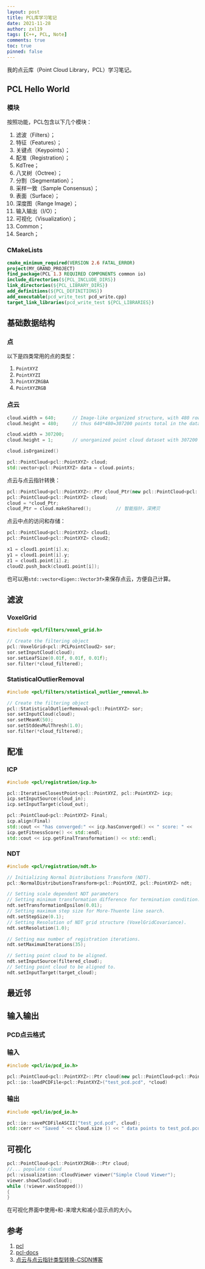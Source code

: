 ```yaml
---
layout: post
title: PCL库学习笔记
date: 2021-11-28
author: zxl19
tags: [C++, PCL, Note]
comments: true
toc: true
pinned: false
---
```


我的点云库（Point Cloud Library，PCL）学习笔记。

<!-- more -->

## PCL Hello World

### 模块

按照功能，PCL包含以下几个模块：

1. 滤波（Filters）；
2. 特征（Features）；
3. 关键点（Keypoints）；
4. 配准（Registration）；
5. KdTree；
6. 八叉树（Octree）；
7. 分割（Segmentation）；
8. 采样一致（Sample Consensus）；
9. 表面（Surface）；
10. 深度图（Range Image）；
11. 输入输出（I/O）；
12. 可视化（Visualization）；
13. Common；
14. Search；

### CMakeLists

```cmake
cmake_minimum_required(VERSION 2.6 FATAL_ERROR)
project(MY_GRAND_PROJECT)
find_package(PCL 1.3 REQUIRED COMPONENTS common io)
include_directories(${PCL_INCLUDE_DIRS})
link_directories(${PCL_LIBRARY_DIRS})
add_definitions(${PCL_DEFINITIONS})
add_executable(pcd_write_test pcd_write.cpp)
target_link_libraries(pcd_write_test ${PCL_LIBRARIES})
```

## 基础数据结构

### 点

以下是四类常用的点的类型：

1. `PointXYZ`
2. `PointXYZI`
3. `PointXYZRGBA`
4. `PointXYZRGB`

### 点云

```cpp
cloud.width = 640;      // Image-like organized structure, with 480 rows and 640 columns,
cloud.height = 480;     // thus 640*480=307200 points total in the dataset
```

```cpp
cloud.width = 307200;
cloud.height = 1;       // unorganized point cloud dataset with 307200 points
```

```cpp
cloud.isOrganized()
```

```cpp
pcl::PointCloud<pcl::PointXYZ> cloud;
std::vector<pcl::PointXYZ> data = cloud.points;
```

点云与点云指针转换：

```cpp
pcl::PointCloud<pcl::PointXYZ>::Ptr cloud_Ptr(new pcl::PointCloud<pcl::PointXYZ>);
pcl::PointCloud<pcl::PointXYZ> cloud;
cloud = *cloud_Ptr;
cloud_Ptr = cloud.makeShared();         // 智能指针，深拷贝
```

点云中点的访问和存储：

```cpp
pcl::PointCloud<pcl::PointXYZ> cloud1;
pcl::PointCloud<pcl::PointXYZ> cloud2;

x1 = cloud1.point[i].x;
y1 = cloud1.point[i].y;
z1 = cloud1.point[i].z;
cloud2.push_back(cloud1.point[i]);
```

也可以用`std::vector<Eigen::Vector3f>`来保存点云，方便自己计算。

## 滤波

### VoxelGrid

```cpp
#include <pcl/filters/voxel_grid.h>

// Create the filtering object
pcl::VoxelGrid<pcl::PCLPointCloud2> sor;
sor.setInputCloud(cloud);
sor.setLeafSize(0.01f, 0.01f, 0.01f);
sor.filter(*cloud_filtered);
```

### StatisticalOutlierRemoval

```cpp
#include <pcl/filters/statistical_outlier_removal.h>

// Create the filtering object
pcl::StatisticalOutlierRemoval<pcl::PointXYZ> sor;
sor.setInputCloud(cloud);
sor.setMeanK(50);
sor.setStddevMulThresh(1.0);
sor.filter(*cloud_filtered);
```

## 配准

### ICP

```cpp
#include <pcl/registration/icp.h>

pcl::IterativeClosestPoint<pcl::PointXYZ, pcl::PointXYZ> icp;
icp.setInputSource(cloud_in);
icp.setInputTarget(cloud_out);

pcl::PointCloud<pcl::PointXYZ> Final;
icp.align(Final)
std::cout << "has converged:" << icp.hasConverged() << " score: " <<
icp.getFitnessScore() << std::endl;
std::cout << icp.getFinalTransformation() << std::endl;
```

### NDT

```cpp
#include <pcl/registration/ndt.h>

// Initializing Normal Distributions Transform (NDT).
pcl::NormalDistributionsTransform<pcl::PointXYZ, pcl::PointXYZ> ndt;

// Setting scale dependent NDT parameters
// Setting minimum transformation difference for termination condition.
ndt.setTransformationEpsilon(0.01);
// Setting maximum step size for More-Thuente line search.
ndt.setStepSize(0.1);
// Setting Resolution of NDT grid structure (VoxelGridCovariance).
ndt.setResolution(1.0);

// Setting max number of registration iterations.
ndt.setMaximumIterations(35);

// Setting point cloud to be aligned.
ndt.setInputSource(filtered_cloud);
// Setting point cloud to be aligned to.
ndt.setInputTarget(target_cloud);
```

## 最近邻

## 输入输出

### PCD点云格式

### 输入

```cpp
#include <pcl/io/pcd_io.h>

pcl::PointCloud<pcl::PointXYZ>::Ptr cloud(new pcl::PointCloud<pcl::PointXYZ>);
pcl::io::loadPCDFile<pcl::PointXYZ>("test_pcd.pcd", *cloud)
```

### 输出

```cpp
#include <pcl/io/pcd_io.h>

pcl::io::savePCDFileASCII("test_pcd.pcd", cloud);
std::cerr << "Saved " << cloud.size () << " data points to test_pcd.pcd." << std::endl;
```

## 可视化

```cpp
pcl::PointCloud<pcl::PointXYZRGB>::Ptr cloud;
//... populate cloud
pcl::visualization::CloudViewer viewer("Simple Cloud Viewer");
viewer.showCloud(cloud);
while (!viewer.wasStopped())
{
}
```

在可视化界面中使用`+`和`-`来增大和减小显示点的大小。

## 参考

1. [pcl](https://pcl.readthedocs.io/en/latest/)
2. [pcl-docs](https://pcl-docs.readthedocs.io/en/latest/)
3. [点云与点云指针类型转换-CSDN博客](https://blog.csdn.net/h287850870/article/details/80988552)
